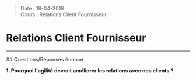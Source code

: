 > Date : 18-04-2018<br>
> Cours : Relations Client Fournisseur

# **Relations Client Fournisseur**
<hr>
## Questions/Réponses énoncé

**1. Pourquoi l'agilité devrait améliorer les relations avec nos clients ?**
 
